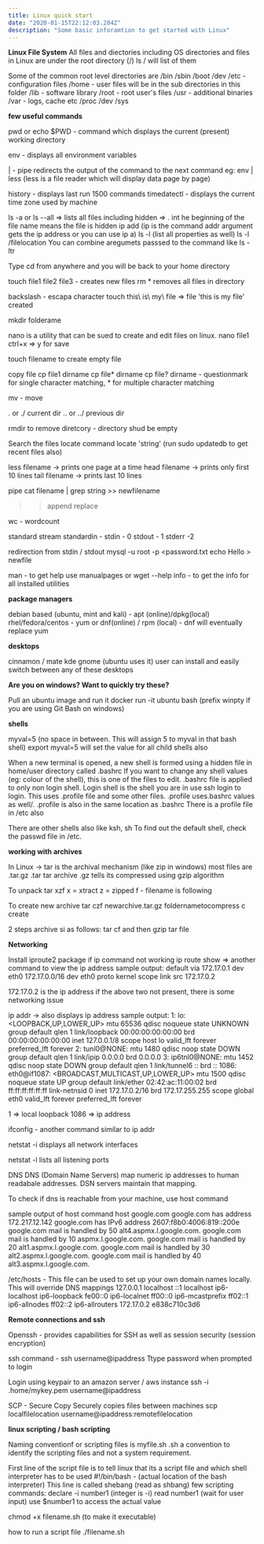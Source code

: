 ```yaml
---
title: Linux quick start
date: "2020-01-15T22:12:03.284Z"
description: "Some basic inforamtion to get started with Linux"
---
```


**Linux File System**
All files and diectories including OS directories and files in Linux are under the root directory (/)
ls / will list of them

Some of the common root level directories are
/bin 
/sbin
/boot
/dev 
/etc  - configuration files 
/home - user files will be in the sub directories in this folder
/lib  - software library
/root - root user's files
/usr  - additional binaries
/var  - logs, cache etc
/proc 
/dev
/sys

**few useful commands**

pwd or echo $PWD - command which displays the current (present) working directory

env - displays all environment variables

| - pipe redirects the output of the command to the next command
eg: env | less (less is a file reader which will display data page by page)

history - displays last run 1500 commands
timedatectl - displays the current time zone used by machine

ls -a or ls --all   => lists all files including hidden => . int he beginning of the file name means the file is hidden
ip add (ip is the command addr argument gets the ip address or you can use ip a)
ls -l (list all properties as well)
ls -l /filelocation
You can combine aregumets passsed to the command like ls -ltr

Type cd from anywhere and you will be back to your home directory

touch file1 file2 file3 - creates new files
rm *
removes all files in directory

backslash - escapa character
touch this\ is\ my\ file => file 'this is my file' created

mkdir folderame

nano is a utility that can be sued to create and edit files on linux.
nano file1
ctrl+x  => y for save

touch filename to create empty file

copy file
cp file1 dirname
cp file* dirname
cp file? dirname  - questionmark for single character matching,  * for multiple character matching

mv - move

. or ./ current dir
.. or ../ previous dir

rmdir to remove diretcory - directory shud be empty

Search the files
locate command
locate 'string'  (run sudo updatedb to get recent files also)

less filename -> prints one page at a time
head filename -> prints only first 10 lines
tail filename -> prints last 10 lines

pipe
cat filename | grep string >> newfilename
>> append
> replace

wc - wordcount 

standard stream
standardin - stdin - 0
stdout - 1
stderr -2

redirection from stdin / stdout
mysql -u root -p <password.txt
echo Hello > newfile

man <command> - to get help use manualpages 
or wget --help
info - to get the info for all installed utilities

**package managers**

debian based (ubuntu, mint and kali) - apt (online)/dpkg(local)
rhel/fedora/centos - yum or dnf(online) / rpm (local) - dnf will eventually replace yum

**desktops**

cinnamon / mate
kde
gnome (ubuntu uses it)
user can install and easily switch between any of these desktops


**Are you on windows? Want to quickly try these?**

Pull an ubuntu image and run it
docker run -it ubuntu bash (prefix winpty if you are using Git Bash on windows)


**shells** 

myval=5 (no space in between. This will assign 5 to myval in that bash shell)
export myval=5 will set the value for all child shells also

When a new terminal is opened, a new shell is formed using a hidden file in home/user directory called .bashrc
If you want to change any shell values (eg: colour of the shell), this is one of the files to edit.
.bashrc file is applied to only non login shell.
Login shell is the shell you are in use ssh login to login. This uses .profile file and some other files. 
.profile uses.bashrc values as well/. .profile is also in the same location as .bashrc
There is a profile file in /etc also

There are other shells also like ksh, sh
To find out the default shell, check the passwd file in /etc.

**working with archives**

In Linux -> tar is the archival mechanism (like zip in windows)
most files are .tar.gz
.tar tar archive
.gz tells its compressed  using gzip algorithm

To unpack
tar xzf <filename>
x = xtract
z = zipped
f - filename is following 

To create new archive
tar czf newarchive.tar.gz foldernametocompress
c  create

2 steps archive si as follows:
tar cf
and then
gzip tar file

**Networking**

Install iproute2 package if ip command not working
ip route show => another command to view the ip address
sample output:
default via 172.17.0.1 dev eth0
172.17.0.0/16 dev eth0 proto kernel scope link src 172.17.0.2

172.17.0.2 is the ip address
if the above two not present, there is some networking issue

ip addr -> also displays ip address
sample output:
1: lo: <LOOPBACK,UP,LOWER_UP> mtu 65536 qdisc noqueue state UNKNOWN group default qlen 1
    link/loopback 00:00:00:00:00:00 brd 00:00:00:00:00:00
    inet 127.0.0.1/8 scope host lo
       valid_lft forever preferred_lft forever
2: tunl0@NONE: <NOARP> mtu 1480 qdisc noop state DOWN group default qlen 1
    link/ipip 0.0.0.0 brd 0.0.0.0
3: ip6tnl0@NONE: <NOARP> mtu 1452 qdisc noop state DOWN group default qlen 1
    link/tunnel6 :: brd ::
1086: eth0@if1087: <BROADCAST,MULTICAST,UP,LOWER_UP> mtu 1500 qdisc noqueue state UP group default
    link/ether 02:42:ac:11:00:02 brd ff:ff:ff:ff:ff:ff link-netnsid 0
    inet 172.17.0.2/16 brd 172.17.255.255 scope global eth0
       valid_lft forever preferred_lft forever

1 => local loopback
1086 => ip address

ifconfig - another command similar to ip addr

netstat -i
displays all network interfaces

netstat -l lists all listening ports

DNS
DNS (Domain Name Servers) map numeric ip addresses to human readabale addresses.
DSN servers maintain that mapping.

To check if dns is reachable from your machine, use host command

sample output of host command
host google.com
google.com has address 172.217.12.142
google.com has IPv6 address 2607:f8b0:4006:819::200e
google.com mail is handled by 50 alt4.aspmx.l.google.com.
google.com mail is handled by 10 aspmx.l.google.com.
google.com mail is handled by 20 alt1.aspmx.l.google.com.
google.com mail is handled by 30 alt2.aspmx.l.google.com.
google.com mail is handled by 40 alt3.aspmx.l.google.com.


/etc/hosts - This file can be used to set up your own domain names locally. This will override DNS mappings
127.0.0.1       localhost
::1     localhost ip6-localhost ip6-loopback
fe00::0 ip6-localnet
ff00::0 ip6-mcastprefix
ff02::1 ip6-allnodes
ff02::2 ip6-allrouters
172.17.0.2      e838c710c3d6

**Remote connections and ssh**

Openssh - provides capabilities for SSH as well as session security (session encryption)

ssh command - ssh username@ipaddress
Ttype password when prompted to login

Login using keypair to an amazon server / aws instance
ssh -i .home/mykey.pem username@ipaddress


SCP - Secure Copy
Securely copies files between machines
scp localfilelocation username@ipaddress:remotefilelocation

**linux scripting / bash scripting**

Naming conventionf or scripting files is myfile.sh
.sh a convention to identify the scripting files and not a system requirement.

First line of the script file is to tell linux that its a script file and which shell interpreter has to be used
#!/bin/bash  - (actual location of the bash interpreter)
This line is called shebang (read as shbang)
few scripting commands:
declare -i number1 (integer is -i)
read number1  (wait for user input)
use $number1 to access the actual value

chmod +x filename.sh  (to make it executable)

how to run a script file
 ./filename.sh
